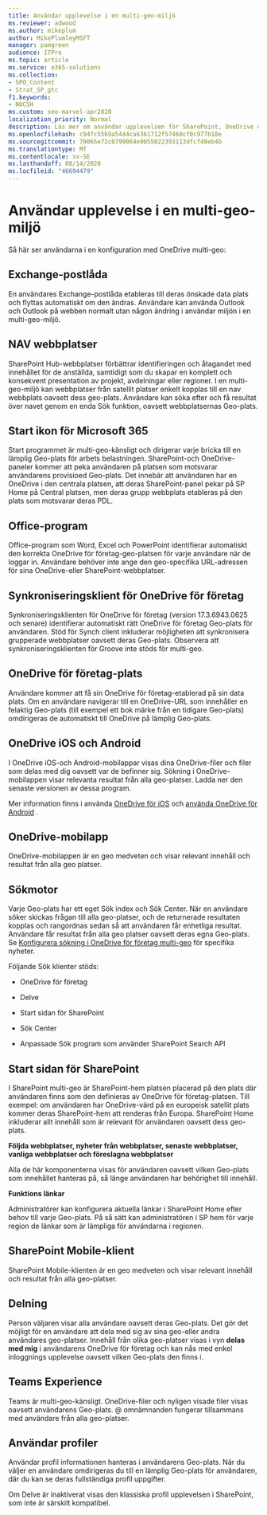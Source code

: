 ```yaml
---
title: Användar upplevelse i en multi-geo-miljö
ms.reviewer: adwood
ms.author: mikeplum
author: MikePlumleyMSFT
manager: pamgreen
audience: ITPro
ms.topic: article
ms.service: o365-solutions
ms.collection:
- SPO_Content
- Strat_SP_gtc
f1.keywords:
- NOCSH
ms.custom: seo-marvel-apr2020
localization_priority: Normal
description: Läs mer om användar upplevelsen för SharePoint, OneDrive och Exchange i en multi-geo-miljö för Microsoft 365.
ms.openlocfilehash: c94fc5569a5444ca6361712f57460cf0c977b18e
ms.sourcegitcommit: 79065e72c0799064e9055022393113dfcf40eb4b
ms.translationtype: MT
ms.contentlocale: sv-SE
ms.lasthandoff: 08/14/2020
ms.locfileid: "46694479"
---
```

# <a name="user-experience-in-a-multi-geo-environment"></a>Användar upplevelse i en multi-geo-miljö

Så här ser användarna i en konfiguration med OneDrive multi-geo:

## <a name="exchange-mailbox"></a>Exchange-postlåda

En användares Exchange-postlåda etableras till deras önskade data plats och flyttas automatiskt om den ändras. Användare kan använda Outlook och Outlook på webben normalt utan någon ändring i användar miljön i en multi-geo-miljö.

## <a name="hub-sites"></a>NAV webbplatser

SharePoint Hub-webbplatser förbättrar identifieringen och åtagandet med innehållet för de anställda, samtidigt som du skapar en komplett och konsekvent presentation av projekt, avdelningar eller regioner. I en multi-geo-miljö kan webbplatser från satellit platser enkelt kopplas till en nav webbplats oavsett dess geo-plats. Användare kan söka efter och få resultat över navet genom en enda Sök funktion, oavsett webbplatsernas Geo-plats.

## <a name="microsoft-365-app-launcher"></a>Start ikon för Microsoft 365

Start programmet är multi-geo-känsligt och dirigerar varje bricka till en lämplig Geo-plats för arbets belastningen. SharePoint-och OneDrive-paneler kommer att peka användaren på platsen som motsvarar användarens provisioed Geo-plats. Det innebär att användaren har en OneDrive i den centrala platsen, att deras SharePoint-panel pekar på SP Home på Central platsen, men deras grupp webbplats etableras på den plats som motsvarar deras PDL. 

## <a name="office-applications"></a>Office-program

Office-program som Word, Excel och PowerPoint identifierar automatiskt den korrekta OneDrive för företag-geo-platsen för varje användare när de loggar in. Användare behöver inte ange den geo-specifika URL-adressen för sina OneDrive-eller SharePoint-webbplatser.

## <a name="onedrive-for-business-sync-client"></a>Synkroniseringsklient för OneDrive för företag

Synkroniseringsklienten för OneDrive för företag (version 17.3.6943.0625 och senare) identifierar automatiskt rätt OneDrive för företag Geo-plats för användaren. Stöd för Synch client inkluderar möjligheten att synkronisera grupperade webbplatser oavsett deras Geo-plats. Observera att synkroniseringsklienten för Groove inte stöds för multi-geo. 

## <a name="onedrive-for-business-location"></a>OneDrive för företag-plats

Användare kommer att få sin OneDrive för företag-etablerad på sin data plats. Om en användare navigerar till en OneDrive-URL som innehåller en felaktig Geo-plats (till exempel ett bok märke från en tidigare Geo-plats) omdirigeras de automatiskt till OneDrive på lämplig Geo-plats.

## <a name="onedrive-ios-and-android"></a>OneDrive iOS och Android 

I OneDrive iOS-och Android-mobilappar visas dina OneDrive-filer och filer som delas med dig oavsett var de befinner sig. Sökning i OneDrive-mobilappen visar relevanta resultat från alla geo-platser. Ladda ner den senaste versionen av dessa program.

Mer information finns i använda [OneDrive för iOS](https://support.office.com/article/08d5c5b2-ccc6-40eb-a244-fe3597a3c247) och [använda OneDrive för Android](https://support.office.com/article/eee1d31c-792d-41d4-8132-f9621b39eb36) .

## <a name="onedrive-mobile-client"></a>OneDrive-mobilapp 

OneDrive-mobilappen är en geo medveten och visar relevant innehåll och resultat från alla geo platser.

## <a name="search"></a>Sökmotor

Varje Geo-plats har ett eget Sök index och Sök Center. När en användare söker skickas frågan till alla geo-platser, och de returnerade resultaten kopplas och rangordnas sedan så att användaren får enhetliga resultat. Användare får resultat från alla geo platser oavsett deras egna Geo-plats. Se [Konfigurera sökning i OneDrive för företag multi-geo](configure-search-for-multi-geo.md) för specifika nyheter.

Följande Sök klienter stöds:

-   OneDrive för företag

-   Delve

-   Start sidan för SharePoint

-   Sök Center

-   Anpassade Sök program som använder SharePoint Search API

## <a name="sharepoint-home"></a>Start sidan för SharePoint 

I SharePoint multi-geo är SharePoint-hem platsen placerad på den plats där användaren finns som den definieras av OneDrive för företag-platsen. Till exempel: om användaren har OneDrive-värd på en europeisk satellit plats kommer deras SharePoint-hem att renderas från Europa. SharePoint Home inkluderar allt innehåll som är relevant för användaren oavsett dess geo-plats. 

**Följda webbplatser, nyheter från webbplatser, senaste webbplatser, vanliga webbplatser och föreslagna webbplatser**

Alla de här komponenterna visas för användaren oavsett vilken Geo-plats som innehållet hanteras på, så länge användaren har behörighet till innehåll. 

**Funktions länkar**

Administratörer kan konfigurera aktuella länkar i SharePoint Home efter behov till varje Geo-plats. På så sätt kan administratören i SP hem för varje region de länkar som är lämpliga för användarna i regionen. 

## <a name="sharepoint-mobile-client"></a>SharePoint Mobile-klient 

SharePoint Mobile-klienten är en geo medveten och visar relevant innehåll och resultat från alla geo-platser.

## <a name="sharing"></a>Delning

Person väljaren visar alla användare oavsett deras Geo-plats. Det gör det möjligt för en användare att dela med sig av sina geo-eller andra användares geo-platser. Innehåll från olika geo-platser visas i vyn **delas med mig** i användarens OneDrive för företag och kan nås med enkel inloggnings upplevelse oavsett vilken Geo-plats den finns i.

## <a name="teams-experience"></a>Teams Experience

Teams är multi-geo-känsligt. OneDrive-filer och nyligen visade filer visas oavsett användarens Geo-plats. @ omnämnanden fungerar tillsammans med användare från alla geo-platser.

## <a name="user-profiles"></a>Användar profiler

Användar profil informationen hanteras i användarens Geo-plats. När du väljer en användare omdirigeras du till en lämplig Geo-plats för användaren, där du kan se deras fullständiga profil uppgifter.

Om Delve är inaktiverat visas den klassiska profil upplevelsen i SharePoint, som inte är särskilt kompatibel.


